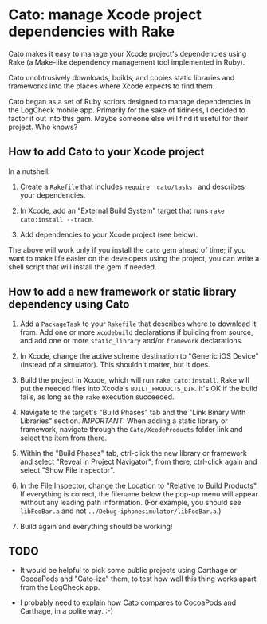 # Cato: manage Xcode project dependencies with Rake

Cato makes it easy to manage your Xcode project's dependencies using
Rake (a Make-like dependency management tool implemented in Ruby).

Cato unobtrusively downloads, builds, and copies static libraries and
frameworks into the places where Xcode expects to find them.

Cato began as a set of Ruby scripts designed to manage dependencies in
the LogCheck mobile app. Primarily for the sake of tidiness, I decided
to factor it out into this gem. Maybe someone else will find it useful
for their project. Who knows?

## How to add Cato to your Xcode project

In a nutshell:

1. Create a `Rakefile` that includes `require 'cato/tasks'` and
   describes your dependencies.

2. In Xcode, add an "External Build System" target that runs `rake
   cato:install --trace`.

3. Add dependencies to your Xcode project (see below).

The above will work only if you install the `cato` gem ahead of time;
if you want to make life easier on the developers using the project,
you can write a shell script that will install the gem if needed.

## How to add a new framework or static library dependency using Cato

1. Add a `PackageTask` to your `Rakefile` that describes where to
   download it from. Add one or more `xcodebuild` declarations if
   building from source, and add one or more `static_library` and/or
   `framework` declarations.

2. In Xcode, change the active scheme destination to "Generic iOS
   Device" (instead of a simulator). This shouldn't matter, but it
   does.

3. Build the project in Xcode, which will run `rake
   cato:install`. Rake will put the needed files into Xcode's
   `BUILT_PRODUCTS_DIR`. It's OK if the build fails, as long as the
   `rake` execution succeeded.

4. Navigate to the target's "Build Phases" tab and the "Link Binary
   With Libraries" section. *IMPORTANT:* When adding a static library
   or framework, navigate through the `Cato/XcodeProducts` folder link
   and select the item from there.

5. Within the "Build Phases" tab, ctrl-click the new library or
   framework and select "Reveal in Project Navigator"; from there,
   ctrl-click again and select "Show File Inspector".

6. In the File Inspector, change the Location to "Relative to Build
   Products". If everything is correct, the filename below the pop-up
   menu will appear without any leading path information. (For
   example, you should see `libFooBar.a` and not
   `../Debug-iphonesimulator/libFooBar.a`.)

7. Build again and everything should be working!

## TODO

* It would be helpful to pick some public projects using Carthage or
  CocoaPods and "Cato-ize" them, to test how well this thing works
  apart from the LogCheck app.

* I probably need to explain how Cato compares to CocoaPods and
  Carthage, in a polite way. :-)
